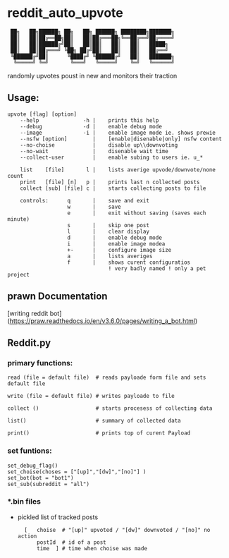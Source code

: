 # reddit\_auto\_upvote

``` 
 ██╗   ██╗██████╗ ██╗   ██╗ ██████╗ ████████╗███████╗
 ██║   ██║██╔══██╗██║   ██║██╔═══██╗╚══██╔══╝██╔════╝
 ██║   ██║██████╔╝██║   ██║██║   ██║   ██║   █████╗  
 ██║   ██║██╔═══╝ ╚██╗ ██╔╝██║   ██║   ██║   ██╔══╝  
 ╚██████╔╝██║      ╚████╔╝ ╚██████╔╝   ██║   ███████╗
  ╚═════╝ ╚═╝       ╚═══╝   ╚═════╝    ╚═╝   ╚══════╝
```

randomly upvotes poust in new and monitors their traction

## Usage:

```usage
upvote [flag] [option] 
	--help              -h |	prints this help
	--debug             -d |	enable debug mode
	--image             -i |	enable image mode ie. shows prewie
	--nsfw [option]        |	[enable|disenable|only] nsfw content
	--no-choise            |	disable up\\downvoting
	--no-wait              |	disenable wait time
	--collect-user         |	enable subing to users ie. u_*

	list    [file]       l |	lists averige upvode/downvote/none count
	print   [file] [n]   p |	prints last n collected posts 
	collect [sub] [file] c |	starts collecting posts to file
	
	controls:      q       |	save and exit
	               w       |	save
	               e       |	exit without saving (saves each minute)
	               s       |	skip one post
	               l       |	clear display
	               d       |	enable debug mode
	               i       |	enable image modea
	               +-      |	configure image size
	               a       |	lists averiges 
	               f       |	shows curent configuratios
	                        	! very badly named ! only a pet project
```



## prawn Documentation
 [writing reddit bot] (https://praw.readthedocs.io/en/v3.6.0/pages/writing_a_bot.html)




## Reddit.py
	

### primary functions:
	read (file = default file)  # reads payloade form file and sets default file

	write (file = default file) # writes payloade to file

	collect ()					# starts procesess of collecting data

	list()						# summary of collected data

	print()						# prints top of curent Payload


### set funtions:
	
	set_debug_flag()
	set_choise(choses = ["[up]","[dw]","[no]"] )
	set_bot(bot = "bot1")
	set_sub(subreddit = "all")

### \*.bin files
+ pickled list of tracked posts 

		[ 	choise 	# "[up]" upvoted / "[dw]" downvoted / "[no]" no action
			postId 	# id of a post
			time  ]	# time when choise was made
